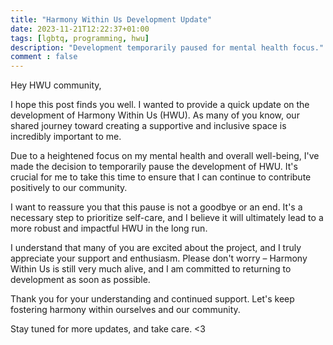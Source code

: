```yaml
---
title: "Harmony Within Us Development Update"
date: 2023-11-21T12:22:37+01:00
tags: [lgbtq, programming, hwu]
description: "Development temporarily paused for mental health focus."
comment : false
---
```


Hey HWU community,

I hope this post finds you well. I wanted to provide a quick update on the development of Harmony Within Us (HWU). As many of you know, our shared journey toward creating a supportive and inclusive space is incredibly important to me.

Due to a heightened focus on my mental health and overall well-being, I've made the decision to temporarily pause the development of HWU. It's crucial for me to take this time to ensure that I can continue to contribute positively to our community.

I want to reassure you that this pause is not a goodbye or an end. It's a necessary step to prioritize self-care, and I believe it will ultimately lead to a more robust and impactful HWU in the long run.

I understand that many of you are excited about the project, and I truly appreciate your support and enthusiasm. Please don't worry – Harmony Within Us is still very much alive, and I am committed to returning to development as soon as possible.

Thank you for your understanding and continued support. Let's keep fostering harmony within ourselves and our community.

Stay tuned for more updates, and take care. <3
